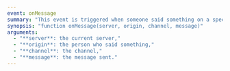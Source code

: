 ```yaml
---
event: onMessage
summary: "This event is triggered when someone said something on a specific channel."
synopsis: "function onMessage(server, origin, channel, message)"
arguments:
  - "**server**: the current server,"
  - "**origin**: the person who said something,"
  - "**channel**: the channel,"
  - "**message**: the message sent."
---
```

